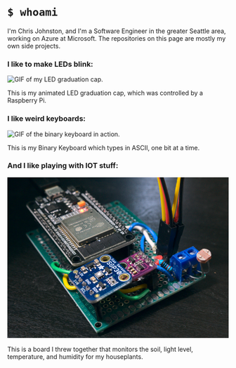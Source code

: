 # `$ whoami`

I'm Chris Johnston, and I'm a Software Engineer in the greater Seattle area, working on Azure at Microsoft.
The repositories on this page are mostly my own side projects.

### I like to make LEDs blink:

![GIF of my LED graduation cap.](https://github.com/Chris-Johnston/ledcap/blob/master/images/assembled_1.gif?raw=true)

This is my animated LED graduation cap, which was controlled by a Raspberry Pi.

### I like weird keyboards:

![GIF of the binary keyboard in action.](https://camo.githubusercontent.com/b37bc548cc1f33f8ebfaeeba324e30791807d34b/68747470733a2f2f7468756d62732e6766796361742e636f6d2f4c696d70416e696d6174656441706869642d73697a655f726573747269637465642e676966)

This is my Binary Keyboard which types in ASCII, one bit at a time.

### And I like playing with IOT stuff:

![Image of my plant sensor board.](https://github.com/Chris-Johnston/Chris-Johnston.github.io/blob/master/images/ha/plant-sensor1.jpg?raw=true)

This is a board I threw together that monitors the soil, light level, temperature, and humidity for my houseplants.
